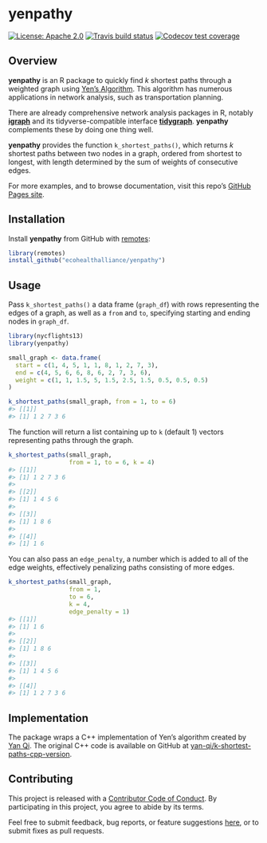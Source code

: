 
<!-- README.md is generated from README.Rmd. Please edit that file -->

# yenpathy

[![License:
Apache 2.0](https://img.shields.io/badge/License-Apache%202.0-blue.svg)](https://opensource.org/licenses/Apache-2.0)
[![Travis build
status](https://travis-ci.org/ecohealthalliance/yenpathy.svg?branch=master)](https://travis-ci.org/ecohealthalliance/yenpathy)
[![Codecov test
coverage](https://codecov.io/gh/ecohealthalliance/yenpathy/branch/master/graph/badge.svg)](https://codecov.io/gh/ecohealthalliance/yenpathy?branch=master)

## Overview

**yenpathy** is an R package to quickly find *k* shortest paths through
a weighted graph using [Yen’s
Algorithm](https://dx.doi.org/10.1287/mnsc.17.11.712). This algorithm
has numerous applications in network analysis, such as transportation
planning.

There are already comprehensive network analysis packages in R, notably
[**igraph**](http://igraph.org/r/) and its tidyverse-compatible
interface [**tidygraph**](https://github.com/thomasp85/tidygraph).
**yenpathy** complements these by doing one thing well.

**yenpathy** provides the function `k_shortest_paths()`, which returns
*k* shortest paths between two nodes in a graph, ordered from shortest
to longest, with length determined by the sum of weights of consecutive
edges.

For more examples, and to browse documentation, visit this repo’s
[GitHub Pages site](https://ecohealthalliance.github.io/yenpathy/).

## Installation

Install **yenpathy** from GitHub with
[remotes](https://github.com/r-lib/remotes):

``` r
library(remotes)
install_github("ecohealthalliance/yenpathy")
```

## Usage

Pass `k_shortest_paths()` a data frame (`graph_df`) with rows
representing the edges of a graph, as well as a `from` and `to`,
specifying starting and ending nodes in `graph_df`.

``` r
library(nycflights13)
library(yenpathy)

small_graph <- data.frame(
  start = c(1, 4, 5, 1, 1, 8, 1, 2, 7, 3),
  end = c(4, 5, 6, 6, 8, 6, 2, 7, 3, 6),
  weight = c(1, 1, 1.5, 5, 1.5, 2.5, 1.5, 0.5, 0.5, 0.5)
)

k_shortest_paths(small_graph, from = 1, to = 6)
#> [[1]]
#> [1] 1 2 7 3 6
```

The function will return a list containing up to `k` (default 1) vectors
representing paths through the graph.

``` r
k_shortest_paths(small_graph,
                 from = 1, to = 6, k = 4)
#> [[1]]
#> [1] 1 2 7 3 6
#> 
#> [[2]]
#> [1] 1 4 5 6
#> 
#> [[3]]
#> [1] 1 8 6
#> 
#> [[4]]
#> [1] 1 6
```

You can also pass an `edge_penalty`, a number which is added to all of
the edge weights, effectively penalizing paths consisting of more edges.

``` r
k_shortest_paths(small_graph,
                 from = 1,
                 to = 6,
                 k = 4,
                 edge_penalty = 1)
#> [[1]]
#> [1] 1 6
#> 
#> [[2]]
#> [1] 1 8 6
#> 
#> [[3]]
#> [1] 1 4 5 6
#> 
#> [[4]]
#> [1] 1 2 7 3 6
```

## Implementation

The package wraps a C++ implementation of Yen’s algorithm created by
[Yan Qi](https://github.com/yan-qi). The original C++ code is available
on GitHub at
[yan-qi/k-shortest-paths-cpp-version](https://github.com/yan-qi/k-shortest-paths-cpp-version).

## Contributing

This project is released with a [Contributor Code of
Conduct](https://github.com/ecohealthalliance/yenpathy/blob/master/CONDUCT.md).
By participating in this project, you agree to abide by its terms.

Feel free to submit feedback, bug reports, or feature suggestions
[here](https://github.com/ecohealthalliance/yenpathy/issues), or to
submit fixes as pull requests.
